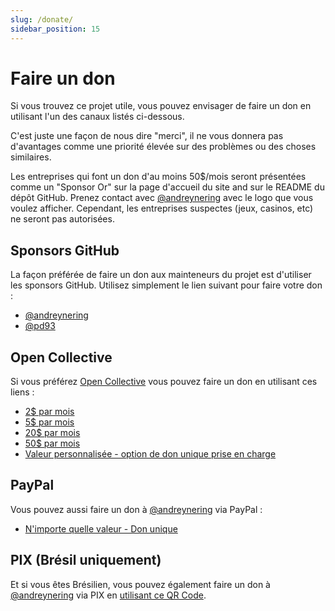 ```yaml
---
slug: /donate/
sidebar_position: 15
---
```


# Faire un don

Si vous trouvez ce projet utile, vous pouvez envisager de faire un don en utilisant l'un des canaux listés ci-dessous.

C'est juste une façon de nous dire "merci", il ne vous donnera pas d'avantages comme une priorité élevée sur des problèmes ou des choses similaires.

Les entreprises qui font un don d'au moins 50$/mois seront présentées comme un "Sponsor Or" sur la page d'accueil du site and sur le README du dépôt GitHub. Prenez contact avec [@andreynering][] avec le logo que vous voulez afficher. Cependant, les entreprises suspectes (jeux, casinos, etc) ne seront pas autorisées.

## Sponsors GitHub

La façon préférée de faire un don aux mainteneurs du projet est d'utiliser les sponsors GitHub. Utilisez simplement le lien suivant pour faire votre don :

- [@andreynering](https://github.com/sponsors/andreynering)
- [@pd93](https://github.com/sponsors/pd93)

## Open Collective

Si vous préférez [Open Collective](https://opencollective.com/task) vous pouvez faire un don en utilisant ces liens :

- [2$ par mois](https://opencollective.com/task/contribute/backer-4034/checkout)
- [5$ par mois](https://opencollective.com/task/contribute/supporter-8404/checkout)
- [20$ par mois](https://opencollective.com/task/contribute/sponsor-4035/checkout)
- [50$ par mois](https://opencollective.com/task/contribute/sponsor-28775/checkout)
- [Valeur personnalisée - option de don unique prise en charge](https://opencollective.com/task/donate)

## PayPal

Vous pouvez aussi faire un don à [@andreynering][] via PayPal :

- [N'importe quelle valeur - Don unique](https://www.paypal.com/cgi-bin/webscr?cmd=_donations&business=GSVDU63RKG45A&currency_code=USD&source=url)

## PIX (Brésil uniquement)

Et si vous êtes Brésilien, vous pouvez également faire un don à [@andreynering][] via PIX en [utilisant ce QR Code](/img/pix.png).

<!-- prettier-ignore-start -->

<!-- prettier-ignore-end -->
[@andreynering]: https://github.com/andreynering
